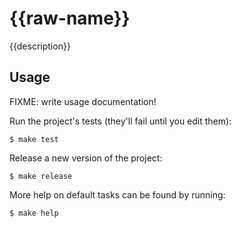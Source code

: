 # {{raw-name}}

{{description}}

## Usage

FIXME: write usage documentation!

Run the project's tests (they'll fail until you edit them):

    $ make test

Release a new version of the project:

    $ make release

More help on default tasks can be found by running:

    $ make help
